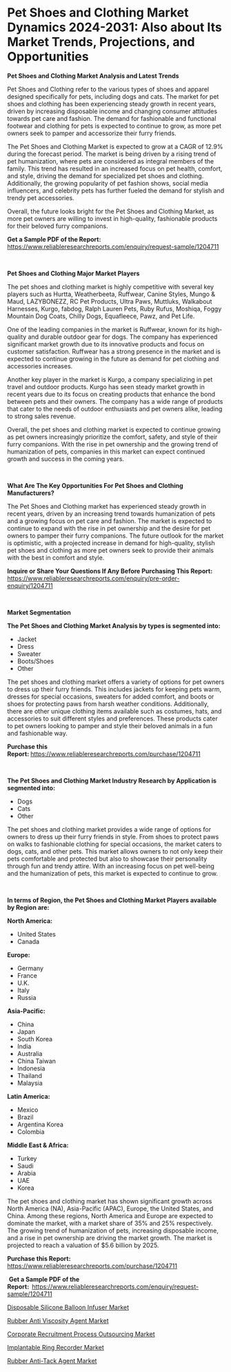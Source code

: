 <p><h1>Pet Shoes and Clothing Market Dynamics 2024-2031: Also about Its Market Trends, Projections, and Opportunities</h1></p><p><strong>Pet Shoes and Clothing Market Analysis and Latest Trends</strong></p>
<p><p>Pet Shoes and Clothing refer to the various types of shoes and apparel designed specifically for pets, including dogs and cats. The market for pet shoes and clothing has been experiencing steady growth in recent years, driven by increasing disposable income and changing consumer attitudes towards pet care and fashion. The demand for fashionable and functional footwear and clothing for pets is expected to continue to grow, as more pet owners seek to pamper and accessorize their furry friends.</p><p>The Pet Shoes and Clothing Market is expected to grow at a CAGR of 12.9% during the forecast period. The market is being driven by a rising trend of pet humanization, where pets are considered as integral members of the family. This trend has resulted in an increased focus on pet health, comfort, and style, driving the demand for specialized pet shoes and clothing. Additionally, the growing popularity of pet fashion shows, social media influencers, and celebrity pets has further fueled the demand for stylish and trendy pet accessories.</p><p>Overall, the future looks bright for the Pet Shoes and Clothing Market, as more pet owners are willing to invest in high-quality, fashionable products for their beloved furry companions.</p></p>
<p><strong>Get a Sample PDF of the Report:&nbsp;</strong> <a href="https://www.reliableresearchreports.com/enquiry/request-sample/1204711">https://www.reliableresearchreports.com/enquiry/request-sample/1204711</a></p>
<p>&nbsp;</p>
<p><strong>Pet Shoes and Clothing Major Market Players</strong></p>
<p><p>The pet shoes and clothing market is highly competitive with several key players such as Hurtta, Weatherbeeta, Ruffwear, Canine Styles, Mungo & Maud, LAZYBONEZZ, RC Pet Products, Ultra Paws, Muttluks, Walkabout Harnesses, Kurgo, fabdog, Ralph Lauren Pets, Ruby Rufus, Moshiqa, Foggy Mountain Dog Coats, Chilly Dogs, Equafleece, Pawz, and Pet Life.</p><p>One of the leading companies in the market is Ruffwear, known for its high-quality and durable outdoor gear for dogs. The company has experienced significant market growth due to its innovative products and focus on customer satisfaction. Ruffwear has a strong presence in the market and is expected to continue growing in the future as demand for pet clothing and accessories increases.</p><p>Another key player in the market is Kurgo, a company specializing in pet travel and outdoor products. Kurgo has seen steady market growth in recent years due to its focus on creating products that enhance the bond between pets and their owners. The company has a wide range of products that cater to the needs of outdoor enthusiasts and pet owners alike, leading to strong sales revenue.</p><p>Overall, the pet shoes and clothing market is expected to continue growing as pet owners increasingly prioritize the comfort, safety, and style of their furry companions. With the rise in pet ownership and the growing trend of humanization of pets, companies in this market can expect continued growth and success in the coming years.</p></p>
<p>&nbsp;</p>
<p><strong>What Are The Key Opportunities For Pet Shoes and Clothing Manufacturers?</strong></p>
<p><p>The Pet Shoes and Clothing market has experienced steady growth in recent years, driven by an increasing trend towards humanization of pets and a growing focus on pet care and fashion. The market is expected to continue to expand with the rise in pet ownership and the desire for pet owners to pamper their furry companions. The future outlook for the market is optimistic, with a projected increase in demand for high-quality, stylish pet shoes and clothing as more pet owners seek to provide their animals with the best in comfort and style.</p></p>
<p><strong>Inquire or Share Your Questions If Any Before Purchasing This Report:</strong> <a href="https://www.reliableresearchreports.com/enquiry/pre-order-enquiry/1204711">https://www.reliableresearchreports.com/enquiry/pre-order-enquiry/1204711</a></p>
<p>&nbsp;</p>
<p><strong>Market Segmentation</strong></p>
<p><strong>The Pet Shoes and Clothing Market Analysis by types is segmented into:</strong></p>
<p><ul><li>Jacket</li><li>Dress</li><li>Sweater</li><li>Boots/Shoes</li><li>Other</li></ul></p>
<p><p>The pet shoes and clothing market offers a variety of options for pet owners to dress up their furry friends. This includes jackets for keeping pets warm, dresses for special occasions, sweaters for added comfort, and boots or shoes for protecting paws from harsh weather conditions. Additionally, there are other unique clothing items available such as costumes, hats, and accessories to suit different styles and preferences. These products cater to pet owners looking to pamper and style their beloved animals in a fun and fashionable way.</p></p>
<p><strong>Purchase this Report:&nbsp;</strong><a href="https://www.reliableresearchreports.com/purchase/1204711">https://www.reliableresearchreports.com/purchase/1204711</a></p>
<p>&nbsp;</p>
<p><strong>The Pet Shoes and Clothing Market Industry Research by Application is segmented into:</strong></p>
<p><ul><li>Dogs</li><li>Cats</li><li>Other</li></ul></p>
<p><p>The pet shoes and clothing market provides a wide range of options for owners to dress up their furry friends in style. From shoes to protect paws on walks to fashionable clothing for special occasions, the market caters to dogs, cats, and other pets. This market allows owners to not only keep their pets comfortable and protected but also to showcase their personality through fun and trendy attire. With an increasing focus on pet well-being and the humanization of pets, this market is expected to continue to grow.</p></p>
<p>&nbsp;</p>
<p><strong>In terms of Region, the Pet Shoes and Clothing Market Players available by Region are:</strong></p>
<p>
    <p> <strong> North America: </strong>
        <ul>
            <li>United States</li>
            <li>Canada</li>
        </ul>
        </p> 
    <p> <strong> Europe: </strong>
        <ul>
            <li>Germany</li>
            <li>France</li>
            <li>U.K.</li>
            <li>Italy</li>
            <li>Russia</li>
        </ul>
        </p> 
    <p> <strong> Asia-Pacific: </strong>
        <ul>
            <li>China</li>
            <li>Japan</li>
            <li>South Korea</li>
            <li>India</li>
            <li>Australia</li>
            <li>China Taiwan</li>
            <li>Indonesia</li>
            <li>Thailand</li>
            <li>Malaysia</li>
        </ul>
        </p> 
    <p> <strong> Latin America: </strong>
        <ul>
            <li>Mexico</li>
            <li>Brazil</li>
            <li>Argentina Korea</li>
            <li>Colombia</li>
        </ul>
        </p> 
    <p> <strong> Middle East & Africa: </strong>
        <ul>
            <li>Turkey</li>
            <li>Saudi</li>
            <li>Arabia</li>
            <li>UAE</li>
            <li>Korea</li>
        </ul>
    </p>
    </p>
<p><p>The pet shoes and clothing market has shown significant growth across North America (NA), Asia-Pacific (APAC), Europe, the United States, and China. Among these regions, North America and Europe are expected to dominate the market, with a market share of 35% and 25% respectively. The growing trend of humanization of pets, increasing disposable income, and a rise in pet ownership are driving the market growth. The market is projected to reach a valuation of $5.6 billion by 2025.</p></p>
<p><strong>Purchase this Report: </strong><a href="https://www.reliableresearchreports.com/purchase/1204711">https://www.reliableresearchreports.com/purchase/1204711</a></p>
<p>&nbsp;<strong>Get a Sample PDF of the Report:&nbsp;&nbsp;</strong><a href="https://www.reliableresearchreports.com/enquiry/request-sample/1204711">https://www.reliableresearchreports.com/enquiry/request-sample/1204711</a></p>
<p><strong></strong></p>
<p><p><a href="https://medium.com/@carolclarkson766/disposable-silicone-balloon-infuser-market-furnishes-information-on-market-share-market-trends-d42d87375275">Disposable Silicone Balloon Infuser Market</a></p><p><a href="https://github.com/ChiragRP21/Market-Research-Report-List-3/blob/main/rubber-anti-viscosity-agent-market.md">Rubber Anti Viscosity Agent Market</a></p><p><a href="https://issuu.com/reportprime-2/docs/corporate-recruitment-process-outsourcing-market-s">Corporate Recruitment Process Outsourcing Market</a></p><p><a href="https://medium.com/@jhonwin654/implantable-ring-recorder-market-size-and-market-trends-complete-industry-overview-2024-to-2031-89d8c47107c2">Implantable Ring Recorder Market</a></p><p><a href="https://github.com/antony131rp/Market-Research-Report-List-2/blob/main/rubber-anti-tack-agent-market.md">Rubber Anti-Tack Agent Market</a></p></p>